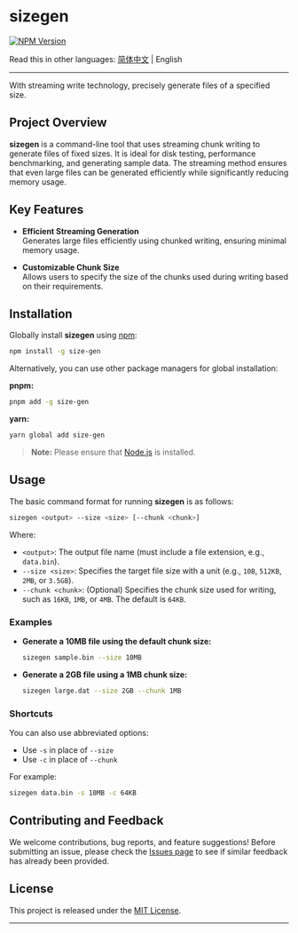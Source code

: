 # sizegen

[![NPM Version](http://img.shields.io/npm/v/size-gen.svg?style=flat)](https://www.npmjs.com/package/size-gen)

Read this in other languages: [简体中文](./Readme_zh-CN.md) | English

---

With streaming write technology, precisely generate files of a specified size.

## Project Overview

**sizegen** is a command-line tool that uses streaming chunk writing to generate files of fixed sizes. It is ideal for disk testing, performance benchmarking, and generating sample data. The streaming method ensures that even large files can be generated efficiently while significantly reducing memory usage.

## Key Features

- **Efficient Streaming Generation**  
  Generates large files efficiently using chunked writing, ensuring minimal memory usage.
  
- **Customizable Chunk Size**  
  Allows users to specify the size of the chunks used during writing based on their requirements.

## Installation

Globally install **sizegen** using [npm](https://www.npmjs.com/):

```bash
npm install -g size-gen
```

Alternatively, you can use other package managers for global installation:

**pnpm:**

```bash
pnpm add -g size-gen
```

**yarn:**

```bash
yarn global add size-gen
```

> **Note:** Please ensure that [Node.js](https://nodejs.org/) is installed.

## Usage

The basic command format for running **sizegen** is as follows:

```bash
sizegen <output> --size <size> [--chunk <chunk>]
```

Where:
- `<output>`: The output file name (must include a file extension, e.g., `data.bin`).
- `--size <size>`: Specifies the target file size with a unit (e.g., `10B`, `512KB`, `2MB`, or `3.5GB`).
- `--chunk <chunk>`: (Optional) Specifies the chunk size used for writing, such as `16KB`, `1MB`, or `4MB`. The default is `64KB`.

### Examples

- **Generate a 10MB file using the default chunk size:**

  ```bash
  sizegen sample.bin --size 10MB
  ```

- **Generate a 2GB file using a 1MB chunk size:**

  ```bash
  sizegen large.dat --size 2GB --chunk 1MB
  ```

### Shortcuts

You can also use abbreviated options:
- Use `-s` in place of `--size`
- Use `-c` in place of `--chunk`

For example:

```bash
sizegen data.bin -s 10MB -c 64KB
```

## Contributing and Feedback

We welcome contributions, bug reports, and feature suggestions! Before submitting an issue, please check the [Issues page](https://github.com/lilchen96/size-gen/issues) to see if similar feedback has already been provided.

## License

This project is released under the [MIT License](https://opensource.org/licenses/MIT).

---